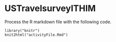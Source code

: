 # USTravelsurveyITHIM
Process the R markdown file with the following code.
```
library("knitr")
knit2html("activityFile.Rmd")
```
